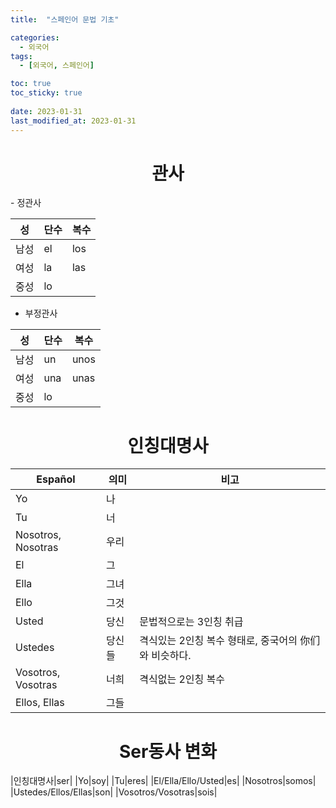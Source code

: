```yaml
---
title:  "스페인어 문법 기초"

categories:
  - 외국어
tags:
  - [외국어, 스페인어]

toc: true
toc_sticky: true
 
date: 2023-01-31
last_modified_at: 2023-01-31
---
```


<h1><center>관사</center></h1>
- 정관사  

|성|단수|복수|
|---|---|---|
|남성|el|los|
|여성|la|las|
|중성|lo||

- 부정관사

|성|단수|복수|
|---|---|---|
|남성|un|unos|
|여성|una|unas|
|중성|lo||

<h1><center>인칭대명사</center></h1>

|Español|의미|비고|
|---|---|---|
|Yo|나||
|Tu|너||
|Nosotros, Nosotras|우리||
|El|그||
|Ella|그녀||
|Ello|그것|
|Usted|당신|문법적으로는 3인칭 취급|
|Ustedes|당신들|격식있는 2인칭 복수 형태로, 중국어의 你们와 비슷하다.|
|Vosotros, Vosotras|너희|격식없는 2인칭 복수|
|Ellos, Ellas|그들||

<h1><center>Ser동사 변화</center></h1>

|인칭대명사|ser|
|Yo|soy|
|Tu|eres|
|El/Ella/Ello/Usted|es|
|Nosotros|somos|
|Ustedes/Ellos/Ellas|son|
|Vosotros/Vosotras|sois|